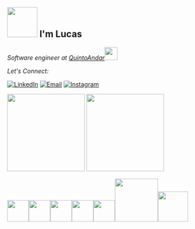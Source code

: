 <h2> <img src="https://media.giphy.com/media/JRPx7fOmONz6pQVR8X/giphy.gif" width="70">  I'm Lucas</h2>
<p><em>Software engineer at <a href="https://www.quintoandar.com.br/">QuintoAndar</a><img src="https://media.giphy.com/media/CG2e9WF8qw8SogFpS3/giphy.gif" width="30"> 
</em></p>
<div align="left">

<i>Let's Connect:</i><br>
 
 <a href="https://www.linkedin.com/in/lucas-ph/" target="_blank"><img src="https://img.shields.io/badge/LinkedIn-%230077B5.svg?&style=flat-square&logo=linkedin&logoColor=white" alt="LinkedIn"></a>
<a href="mailto:lucas4pinheiro@gmail.com" target="_blank"><img src="https://img.shields.io/badge/Gmail-D14836?style=flat-square&logo=gmail&logoColor=white" alt="Email"></a>
<a href="https://twitter.com/luccasph7" target="_blank"><img src="https://img.shields.io/badge/Twitter-1DA1F2?&style=flat-square&logo=twitter&logoColor=white" alt="Instagram"></a>
 
<div>
  <img height="180em" src="https://github-readme-stats.vercel.app/api?username=luccasPh&show_icons=true&theme=onedark&include_all_commits=true&count_private=true"/>
  <img height="180em" src="https://github-readme-stats.vercel.app/api/top-langs/?username=luccasPh&layout=compact&langs_count=8&theme=onedark&hide=jupyter notebook,html,css,scss"/>
</div>
 
<p align="left">
  <img src="https://media3.giphy.com/media/kdFc8fubgS31b8DsVu/giphy.webp" width="50"><img src="https://media3.giphy.com/media/ln7z2eWriiQAllfVcn/200w.webp" width="50"><img src="https://i.giphy.com/media/LMt9638dO8dftAjtco/200.webp" width="50"><img src="https://i.giphy.com/media/eNAsjO55tPbgaor7ma/200w.webp" width="50"><img src="https://i.giphy.com/media/IdyAQJVN2kVPNUrojM/200.webp" width="50"><img src="https://media.giphy.com/media/kH1DBkPNyZPOk0BxrM/giphy.gif" width="100"><img src="https://media.giphy.com/media/SwgB2LsQdxfGe2Tt86/giphy.gif" width="70">
  
</p>
